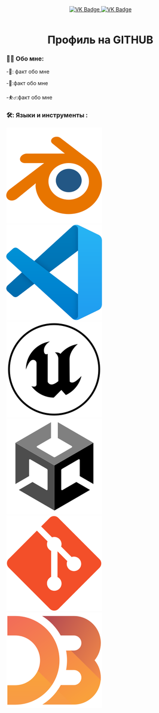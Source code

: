 <div id= "badges" align = "center"> 
  <a href= "https://vk.com/8tissue">
    <img src = "https://img.shields.io/badge/VK-blue?style=for-the-badge&logo=VK&logoColor=white" alt="VK Badge"/>
  </a>

  <a href = "https://mail.google.com/mail/u/1/#inbox">
    <img src = "https://img.shields.io/badge/EMAIL-red?style=for-the-badge&logo=Gmail&logoColor=white" alt="VK Badge"/>
  </a>
</div>

<div id= "viewprof" align= "center" >
  <img src= "https://komarev.com/ghpvc/?username=Tissue11&style=flat-square&color=blue" alt=""/>
</div>

<div id= "heythere" align="center">
<h1> Профиль на GITHUB </h1>
</div>

### :man_technologist: Обо мне:

-🧠: факт обо мне 

-👨:факт обо мне

-⛹️‍♂️:факт обо мне

### 🛠️: Языки и инструменты :

<div>
  <img src= "https://github.com/devicons/devicon/blob/master/icons/blender/blender-original.svg"/>
  <img src= "https://github.com/devicons/devicon/blob/master/icons/vscode/vscode-original.svg"/>
  <img src= "https://github.com/devicons/devicon/blob/master/icons/unrealengine/unrealengine-original.svg"/>
  <img src= "https://github.com/devicons/devicon/blob/master/icons/unity/unity-original.svg"/>
  <img src= "https://github.com/devicons/devicon/blob/master/icons/git/git-plain.svg"/>
  <img src= "https://github.com/devicons/devicon/blob/master/icons/d3js/d3js-original.svg"/>
    
</div>


